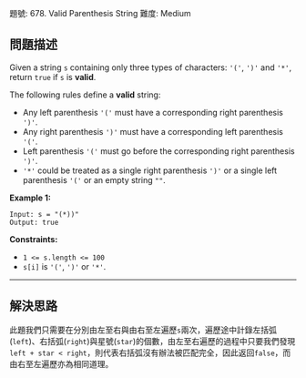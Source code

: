 題號: 678. Valid Parenthesis String
難度: Medium

## 問題描述

Given a string `s` containing only three types of characters: `'('`, `')'` and `'*'`, return `true` if `s` is **valid**.

The following rules define a **valid** string:

- Any left parenthesis `'('` must have a corresponding right parenthesis `')'`.
- Any right parenthesis `')'` must have a corresponding left parenthesis `'('`.
- Left parenthesis `'('` must go before the corresponding right parenthesis `')'`.
- `'*'` could be treated as a single right parenthesis `')'` or a single left parenthesis `'('` or an empty string `""`.

**Example 1:**
```
Input: s = "(*))"
Output: true
```

**Constraints:**

- `1 <= s.length <= 100`
- `s[i]` is `'('`, `')'` or `'*'`.


---
## 解決思路

此題我們只需要在分別由左至右與由右至左遍歷`s`兩次，遍歷途中計錄左括弧(`left`)、右括弧(`right`)與星號(`star`)的個數，由左至右遍歷的過程中只要我們發現`left + star < right`，則代表右括弧沒有辦法被匹配完全，因此返回`false`，而由右至左遍歷亦為相同道理。